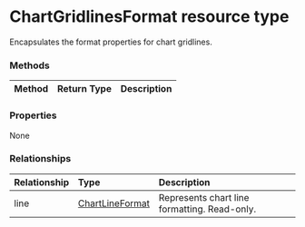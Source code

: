 # ChartGridlinesFormat resource type

Encapsulates the format properties for chart gridlines.


### Methods

| Method		   | Return Type	|Description|
|:---------------|:--------|:----------|

### Properties
None

### Relationships
| Relationship | Type	|Description|
|:---------------|:--------|:----------|
|line|[ChartLineFormat](chartlineformat.md)|Represents chart line formatting. Read-only.|

<!-- uuid: 8fcb5dbc-d5aa-4681-8e31-b001d5168d79
2015-10-25 14:57:30 UTC -->
<!-- {
  "type": "#page.annotation",
  "description": "ChartGridlinesFormat resource",
  "keywords": "",
  "section": "documentation",
  "tocPath": ""
}-->